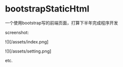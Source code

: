 bootstrapStaticHtml
===================

一个使用bootstrap写的前端页面，打算下半年完成程序开发

screenshot:

!()[/assets/index.png]

!()[/assets/setting.png]

etc.